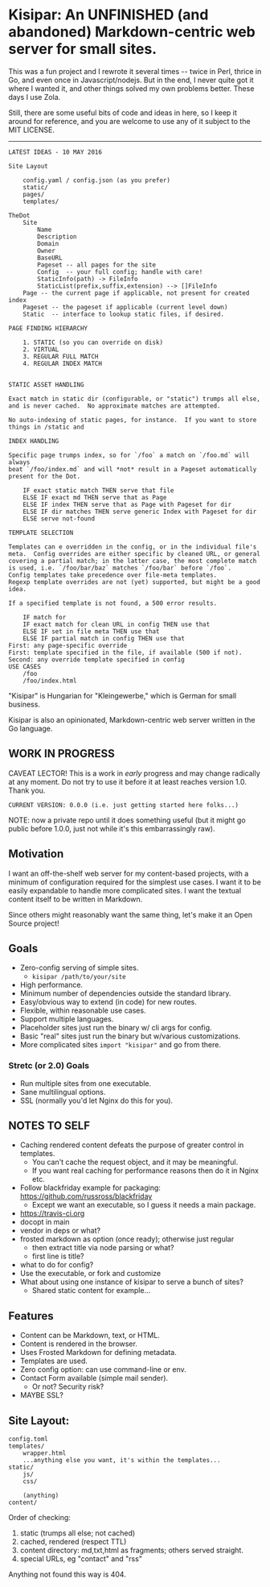 # Kisipar: An UNFINISHED (and abandoned) Markdown-centric web server for small sites.

This was a fun project and I rewrote it several times -- twice in Perl, thrice
in Go, and even once in Javascript/nodejs. But in the end, I never quite got
it where I wanted it, and other things solved my own problems better. These
days I use Zola.

Still, there are some useful bits of code and ideas in here, so I keep it
around for reference, and you are welcome to use any of it subject to the
MIT LICENSE.

---

    LATEST IDEAS - 10 MAY 2016

    Site Layout

        config.yaml / config.json (as you prefer)
        static/
        pages/
        templates/

    TheDot
        Site
            Name
            Description
            Domain
            Owner
            BaseURL
            Pageset -- all pages for the site
            Config  -- your full config; handle with care!
            StaticInfo(path) -> FileInfo
            StaticList(prefix,suffix,extension) --> []FileInfo
        Page -- the current page if applicable, not present for created index
        Pageset -- the pageset if applicable (current level down)
        Static  -- interface to lookup static files, if desired.

    PAGE FINDING HIERARCHY

        1. STATIC (so you can override on disk)
        2. VIRTUAL
        3. REGULAR FULL MATCH
        4. REGULAR INDEX MATCH


    STATIC ASSET HANDLING

    Exact match in static dir (configurable, or "static") trumps all else,
    and is never cached.  No approximate matches are attempted.

    No auto-indexing of static pages, for instance.  If you want to store
    things in /static and

    INDEX HANDLING

    Specific page trumps index, so for `/foo` a match on `/foo.md` will always
    beat `/foo/index.md` and will *not* result in a Pageset automatically
    present for the Dot.

        IF exact static match THEN serve that file
        ELSE IF exact md THEN serve that as Page
        ELSE IF index THEN serve that as Page with Pageset for dir
        ELSE IF dir matches THEN serve generic Index with Pageset for dir
        ELSE serve not-found

    TEMPLATE SELECTION

    Templates can e overridden in the config, or in the individual file's
    meta.  Config overrides are either specific by cleaned URL, or general
    covering a partial match; in the latter case, the most complete match
    is used, i.e. `/foo/bar/baz` matches `/foo/bar` before `/foo`.
    Config templates take precedence over file-meta templates.
    Regexp template overrides are not (yet) supported, but might be a good
    idea.

    If a specified template is not found, a 500 error results.

        IF match for
        IF exact match for clean URL in config THEN use that
        ELSE IF set in file meta THEN use that
        ELSE IF partial match in config THEN use that
    First: any page-specific override
    First: template specified in the file, if available (500 if not).
    Second: any override template specified in config
    USE CASES
        /foo
        /foo/index.html


"Kisipar" is Hungarian for "Kleingewerbe," which is German for small business.

Kisipar is also an opinionated, Markdown-centric web server written in the Go
language.

## WORK IN PROGRESS

CAVEAT LECTOR! This is a work in _early_ progress and may change radically at
any moment. Do not try to use it before it at least reaches version 1.0.
Thank you.

    CURRENT VERSION: 0.0.0 (i.e. just getting started here folks...)

NOTE: now a private repo until it does something useful (but it might go
public before 1.0.0, just not while it's this embarrassingly raw).

## Motivation

I want an off-the-shelf web server for my content-based projects, with a
minimum of configuration required for the simplest use cases. I want it to be
easily expandable to handle more complicated sites. I want the textual
content itself to be written in Markdown.

Since others might reasonably want the same thing, let's make it an Open
Source project!

## Goals

- Zero-config serving of simple sites.
  - `kisipar /path/to/your/site`
- High performance.
- Minimum number of dependencies outside the standard library.
- Easy/obvious way to extend (in code) for new routes.
- Flexible, within reasonable use cases.
- Support multiple languages.
- Placeholder sites just run the binary w/ cli args for config.
- Basic "real" sites just run the binary but w/various customizations.
- More complicated sites `import "kisipar"` and go from there.

### Stretc (or 2.0) Goals

- Run multiple sites from one executable.
- Sane multilingual options.
- SSL (normally you'd let Nginx do this for you).

## NOTES TO SELF

- Caching rendered content defeats the purpose of greater control in templates.
  - You can't cache the request object, and it may be meaningful.
  - If you want real caching for performance reasons then do it in Nginx etc.
- Follow blackfriday example for packaging: https://github.com/russross/blackfriday
  - Except we want an executable, so I guess it needs a main package.
- https://travis-ci.org
- docopt in main
- vendor in deps or what?
- frosted markdown as option (once ready); otherwise just regular
  - then extract title via node parsing or what?
  - first line is title?
- what to do for config?
- Use the executable, or fork and customize
- What about using one instance of kisipar to serve a bunch of sites?
  - Shared static content for example...

## Features

- Content can be Markdown, text, or HTML.
- Content is rendered in the browser.
- Uses Frosted Markdown for defining metadata.
- Templates are used.
- Zero config option: can use command-line or env.
- Contact Form available (simple mail sender).
  - Or not? Security risk?
- MAYBE SSL?

## Site Layout:

    config.toml
    templates/
        wrapper.html
        ...anything else you want, it's within the templates...
    static/
        js/
        css/

        (anything)
    content/

Order of checking:

1. static (trumps all else; not cached)
2. cached, rendered (respect TTL)
3. content directory: md,txt,html as fragments; others served straight.
4. special URLs, eg "contact" and "rss"

Anything not found this way is 404.
